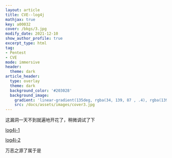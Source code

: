 ```yaml
---
layout: article
title: CVE--log4j
mathjax: true
key: a00032
cover: /bkgs/3.jpg
modify_date: 2021-12-10
show_author_profile: true
excerpt_type: html
tag: 
- Pentest
- CVE
mode: immersive
header:
  theme: dark
article_header:
  type: overlay
  theme: dark
  background_color: '#203028'
  background_image:
    gradient: 'linear-gradient(135deg, rgba(34, 139, 87 , .4), rgba(139, 34, 139, .4))'
    src: /docs/assets/images/cover3.jpg
---
```


这漏洞一天不到就遍地开花了，稍微调试了下

[log4j-1](/pics/CVE/log4j-1.jpg)

[log4j-2](/pics/CVE/log4j-2.jpg)

万恶之源了属于是